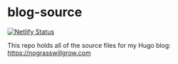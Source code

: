 # blog-source

[![Netlify Status](https://api.netlify.com/api/v1/badges/eb5ead51-325c-428b-81fc-7bd2e7b03761/deploy-status)](https://app.netlify.com/sites/nograsswillgrow/deploys)

This repo holds all of the source files for my Hugo blog: https://nograsswillgrow.com
